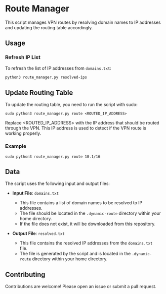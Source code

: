 # Route Manager

This script manages VPN routes by resolving domain names to IP addresses and updating the routing table accordingly.

## Usage

### Refresh IP List

To refresh the list of IP addresses from `domains.txt`:

```sh
python3 route_manager.py resolved-ips
```

## Update Routing Table

To update the routing table, you need to run the script with sudo:

```
sudo python3 route_manager.py route <ROUTED_IP_ADDRESS>
```

Replace <ROUTED_IP_ADDRESS> with the IP address that should be routed through the VPN. This IP address is used to detect
if the VPN route is working properly.

### Example

```
sudo python3 route_manager.py route 10.1/16
```

## Data

The script uses the following input and output files:

- **Input File**: `domains.txt`
    - This file contains a list of domain names to be resolved to IP addresses.
    - The file should be located in the `.dynamic-route` directory within your home directory.
    - If the file does not exist, it will be downloaded from this repository.

- **Output File**: `resolved.txt`
    - This file contains the resolved IP addresses from the `domains.txt` file.
    - The file is generated by the script and is located in the `.dynamic-route` directory within your home directory.

## Contributing

Contributions are welcome! Please open an issue or submit a pull request.